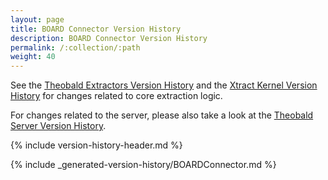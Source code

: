 ```yaml
---
layout: page
title: BOARD Connector Version History
description: BOARD Connector Version History
permalink: /:collection/:path
weight: 40
---
```


See the [Theobald Extractors Version History](./theobald-extractors-version-history) and the [Xtract Kernel Version History](./xtract-kernel-version-history) for changes related to core extraction logic.

For changes related to the server, please also take a look at the [Theobald Server Version History](./theobald-server-version-history).

{% include version-history-header.md %}


{% include _generated-version-history/BOARDConnector.md %}
